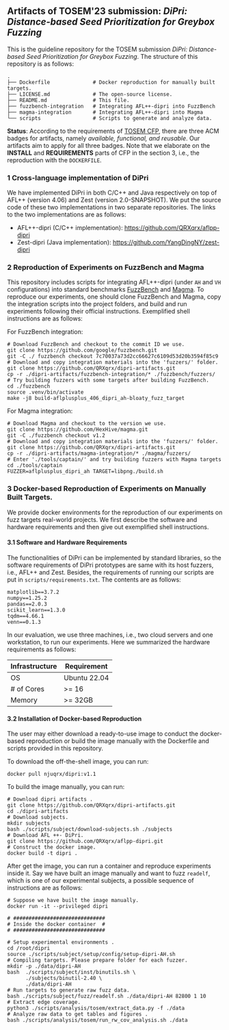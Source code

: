 ## Artifacts of TOSEM'23 submission: *DiPri: Distance-based Seed Prioritization for Greybox Fuzzing*

This is the guideline repository for the TOSEM submission *DiPri: Distance-based Seed Prioritization for Greybox Fuzzing*.
The structure of this repository is as follows: 

```text
.
├── Dockerfile              # Docker reproduction for manually built targets.
├── LICENSE.md              # The open-source license.
├── README.md               # This file.
├── fuzzbench-integration   # Integrating AFL++-dipri into FuzzBench
├── magma-integration       # Integrating AFL++-dipri into Magma
└── scripts                 # Scripts to generate and analyze data.
```

**Status**: According to the requirements of [TOSEM CFP](https://dl.acm.org/journal/tosem/replicated-computational-results), 
there are three ACM badges for artifacts, namely _available, functional, and reusable_. Our artifacts aim to apply for
all three badges. Note that we elaborate on the **INSTALL** and **REQUIREMENTS** parts of CFP in the section 3, i.e., 
the reproduction with the `DOCKERFILE`.

### 1 Cross-language implementation of DiPri

We have implemented DiPri in both C/C++ and Java respectively on top of AFL++ (version 4.06) and Zest 
(version 2.0-SNAPSHOT). We put the source code of these two implementations in two separate repositories.
The links to the two implementations are as follows:

- AFL++-dipri (C/C++ implementation): https://github.com/QRXqrx/aflpp-dipri
- Zest-dipri (Java implementation): https://github.com/YangDingNY/zest-dipri

### 2 Reproduction of Experiments on FuzzBench and Magma

This repository includes scripts for integrating AFL++-dipri (under `AH` and `VH` configurations) into standard 
benchmarks [FuzzBench](https://github.com/google/fuzzbench) and [Magma](https://github.com/HexHive/magma). 
To reproduce our experiments, one should clone FuzzBench and Magma, copy the integration scripts into the project 
folders, and build and run experiments following their official instructions. Exemplified shell instructions are as 
follows:

For FuzzBench integration:
```shell
# Download FuzzBench and checkout to the commit ID we use.
git clone https://github.com/google/fuzzbench.git
git -C ./ fuzzbench checkout 7c70037a73d2cc66627c6109d53d20b3594f85c9
# Download and copy integration materials into the 'fuzzers/' folder.
git clone https://github.com/QRXqrx/dipri-artifacts.git
cp -r ./dipri-artifacts/fuzzbench-integration/* ./fuzzbench/fuzzers/
# Try building fuzzers with some targets after building FuzzBench.
cd ./fuzzbench
source .venv/bin/activate
make -j8 build-aflplusplus_406_dipri_ah-bloaty_fuzz_target
```

For Magma integration:
```shell
# Download Magma and checkout to the version we use.
git clone https://github.com/HexHive/magma.git
git -C ./fuzzbench checkout v1.2
# Download and copy integration materials into the 'fuzzers/' folder.
git clone https://github.com/QRXqrx/dipri-artifacts.git
cp -r ./dipri-artifacts/magma-integration/* ./magma/fuzzers/
# Enter './tools/captain/' and try building fuzzers with Magma targets
cd ./tools/captain
FUZZER=aflplusplus_dipri_ah TARGET=libpng./build.sh
```

### 3 Docker-based Reproduction of Experiments on Manually Built Targets. 

We provide docker environments for the reproduction of our experiments on fuzz targets real-world 
projects. We first describe the software and hardware requirements and then give out exemplified shell 
instructions.

#### 3.1 Software and Hardware Requirements

The functionalities of DiPri can be implemented by standard libraries, so the software requirements of
DiPri prototypes are same with its host fuzzers, i.e., AFL++ and Zest. Besides, the requirements of 
running our scripts are put in `scripts/requirements.txt`. The contents are as follows:

```text
matplotlib==3.7.2
numpy==1.25.2
pandas==2.0.3
scikit_learn==1.3.0
tqdm==4.66.1
venn==0.1.3
```

In our evaluation, we use three machines, i.e., two cloud servers and one workstation, to run our experiments.
Here we summarized the hardware requirements as follows:

| Infrastructure | Requirement  |
|----------------|--------------|
| OS             | Ubuntu 22.04 |
| # of Cores     | \>= 16       |
| Memory         | \>= 32GB     |

#### 3.2 Installation of Docker-based Reproduction

The user may either download a ready-to-use image to conduct the docker-based reproduction or
build the image manually with the Dockerfile and scripts provided in this repository.

To download the off-the-shell image, you can run:

```shell
docker pull njuqrx/dipri:v1.1
```

To build the image manually, you can run:

```shell
# Download dipri artifacts .
git clone https://github.com/QRXqrx/dipri-artifacts.git
cd ./dipri-artifacts
# Download subjects.
mkdir subjects
bash ./scripts/subject/download-subjects.sh ./subjects
# Download AFL ++- DiPri.
git clone https://github.com/QRXqrx/aflpp-dipri.git
# Construct the docker image.
docker build -t dipri .
```

After get the image, you can run a container and reproduce experiments inside it.
Say we have built an image manually and want to fuzz `readelf`, which is one of our experimental subjects, 
a possible sequence of instructions are as follows:

```shell
# Suppose we have built the image manually.
docker run -it --privileged dipri

# ##############################
# Inside the docker container  #
# ##############################

# Setup experimental environments .
cd /root/dipri
source ./scripts/subject/setup/config/setup-dipri-AH.sh
# Compiling targets. Please prepare folder for each fuzzer.
mkdir -p ./data/dipri-AH
bash  ./scripts/subject/inst/binutils.sh \
      ./subjects/binutil-2.40 \
      ./data/dipri-AH
# Run targets to generate raw fuzz data.
bash ./scripts/subject/fuzz/readelf.sh ./data/dipri-AH 82800 1 10
# Extract edge coverage.
python3 ./scripts/analysis/tosem/extract_data.py -f ./data
# Analyze raw data to get tables and figures .
bash ./scripts/analysis/tosem/run_rw_cov_analysis.sh ./data
```





